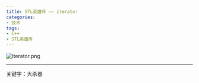 ```yaml
---
title: STL英雄传 —— iterator
categories: 
- 技术
tags:
- C++
- STL英雄传
---
```


![iterator.png](https://i.loli.net/2020/03/03/vBeW8i9rfVCRaoU.png)

<!-- more -->

------

关键字：大杀器